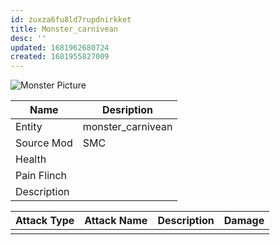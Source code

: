 ```yaml
---
id: zuxza6fu8ld7rupdnirkket
title: Monster_carnivean
desc: ''
updated: 1681962680724
created: 1681955827009
---
```

![Monster Picture](assets/img/carnivean.png)

|Name  |Desription|
|------|-------------|
|Entity|monster_carnivean|
|Source Mod|SMC|
|Health||
|Pain Flinch||
|Description||

|Attack Type|Attack Name|Description|Damage|
|-----------|-----------|-----------|------|
||||
